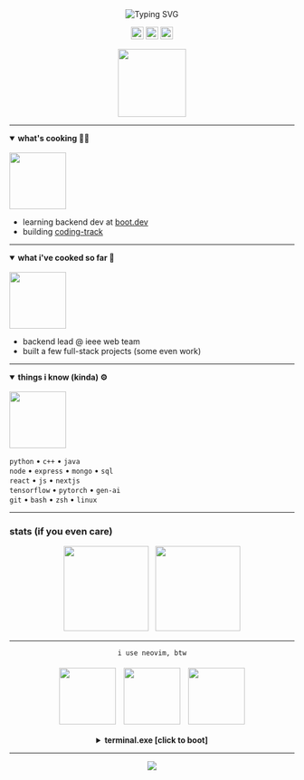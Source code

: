 <div align="center">

<img src="https://readme-typing-svg.herokuapp.com?font=Fira+Code&weight=600&size=27&pause=1000&color=FFFFFF&center=true&vCenter=true&width=435&lines=hi+there;+i'm+prathamesh+anvekar;+backend+%26+ai+dev" alt="Typing SVG" />

[<img src="https://img.shields.io/badge/Twitter-1DA1F2?style=flat-square&logo=twitter&logoColor=white" height="22" />](https://twitter.com/prathamiscool)
[<img src="https://img.shields.io/badge/LinkedIn-0A66C2?style=flat-square&logo=linkedin&logoColor=white" height="22" />](https://linkedin.com/in/prathamanvekar)
[<img src="https://img.shields.io/badge/Portfolio-black?style=flat-square&logo=vercel&logoColor=white" height="22" />](https://portfolio-prathamanvekar.vercel.app)

<img src="https://i.pinimg.com/originals/1a/01/5f/1a015f044ca3b2ab541f7e246913a246.gif" width="120">

</div>

---

<details open>
  <summary><b>what's cooking 🧑‍🍳</b></summary>
  <br>
  <img src="https://media.tenor.com/Vu7NiEEgzA4AAAAM/cat-pizza.gif" width="100">
  
  - learning backend dev at [boot.dev](https://boot.dev/)  
  - building [coding-track](https://github.com/prathamanvekar/coding-track)
</details>

---

<details open>
  <summary><b>what i've cooked so far 🍳</b></summary>
  <br>
  <img src="https://i.pinimg.com/originals/0d/ac/06/0dac06a5332d13e2a4e2dc30ba0c6411.gif" width="100">
  
  - backend lead @ ieee web team  
  - built a few full-stack projects (some even work)
</details>

---

<details open>
  <summary><b>things i know (kinda) ⚙️</b></summary>
  <br>
  <img src="https://i.pinimg.com/736x/d8/60/1e/d8601e256b827015e1012abf610b74c4.jpg" width="100">
  
  `python` • `c++` • `java`  
  `node` • `express` • `mongo` • `sql`  
  `react` • `js` • `nextjs`  
  `tensorflow` • `pytorch` • `gen-ai`  
  `git` • `bash` • `zsh` • `linux`
  
</details>

---

### stats (if you even care)
<p align="center">
  <img src="https://github-readme-stats.vercel.app/api?username=prathamanvekar&show_icons=true&theme=tokyonight&hide_title=true" height="150"/>
  &nbsp;
  <img src="https://github-readme-stats.vercel.app/api/top-langs?username=prathamanvekar&layout=compact&theme=tokyonight" height="150"/>
</p>

---

<div align="center">

`i use neovim, btw`  

<p>
  <img src="https://media.tenor.com/5FKcQ0VY5qsAAAAM/tiramisu-cake-tiramisu-cake-dance.gif" width="100" style="margin:5px">
  <img src="https://media1.tenor.com/m/QtM09XFBm6AAAAAd/bocchi-the-rock-dance.gif" width="100" style="margin:5px">
  <img src="https://media1.tenor.com/m/iegu4kVlV_gAAAAC/evernight-hsr.gif" width="100" style="margin:5px">
</p>

<details>
  <summary><b>terminal.exe [click to boot]</b></summary>
  <br>

  <img src="https://readme-typing-svg.herokuapp.com?font=Fira+Mono&size=18&duration=2500&pause=1000&color=00FF9D&vCenter=true&width=400&lines=%3E+whoami;prathamanvekar;%3E+yy+p+to+yank+and+paste+iirc;:wq;%3E+exit+0" />
</details>

---

<p align="center">
<img src="https://readme-typing-svg.herokuapp.com?font=Fira+Code&size=16&duration=5000&pause=2000&color=FF61C7&center=true&vCenter=true&width=435&lines=ok+im+gonna+stop+customizing+ts+so+much;btw+did+u+know+that+i+know+how+to+use+neovim">
</p>

</div>
